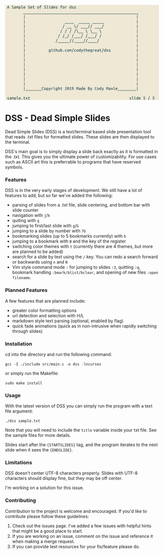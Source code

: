 ![](DSS.png)

# DSS - Dead Simple Slides

Dead Simple Slides (DSS) is a text/terminal based slide presentation tool that reads .txt files for formatted slides. These slides are then displayed to the terminal.

DSS's main goal is to simply display a slide back exactly as it is formatted in the .txt. This gives you the ultimate power of customizability. For use cases such as ASCII art this is preferrable to programs that have reserved symbols.

### Features

DSS is in the very early stages of development. We still have a lot of features to add, but so far we've added the following:
+ parsing of slides from a .txt file, slide centering, and bottom bar with slide counter
+ navigation with `j`/`k`
+ quiting with `q`
+ jumping to first/last slide with `g`/`G`
+ jumping to a slide by number with `7G`
+ bookmarking slides (up to 5 bookmarks currently) with `b`
+ jumping to a bookmark with `B` and the key of the register
+ switching color themes with `t` (currently there are 4 themes, but more are planned to be added)
+ search for a slide by text using the `/` key. You can redo a search forward or backwards using `n` and `N`
+ Vim style command mode `:` for jumping to slides `:3`, quitting `:q`, bookmark handling `:bmark/blist/bclear`, and opening of new files `:open filename`.

### Planned Features

A few features that are planned include:
+ greater color formatting options
+ url detection and selection with H/L
+ markdown style text parsing (optional, enabled by flag)
+ quick fade animations (quick as in non-intrusive when rapidly switching through slides)

### Installation

cd into the directory and run the following command:

`gcc -I ./include src/main.c -o dss -lncurses`

or simply run the Makefile:

`sudo make install`

### Usage

With the latest version of DSS you can simply run the program with a text file argument:

`./dss sample.txt`

Note that you will need to include the `title` variable inside your txt file. See the sample files for more details. 

Slides start after the `{STARTSLIDES}` tag, and the program iterates to the next slide when it sees the `{ENDSLIDE}`.

### Limitations

DSS doesn't center UTF-8 characters properly. Slides with UTF-8 characters should display fine, but they may be off center.

I'm working on a solution for this issue.

### Contributing

Contribution to the project is welcome and encouraged. If you'd like to contribute please follow these guidelines:
1. Check out the issues page. I've added a few issues with helpful hints that might be a good place to start.
2. If you are working on an issue, comment on the issue and reference it when making a merge request.
3. If you can provide test resources for your fix/feature please do.
